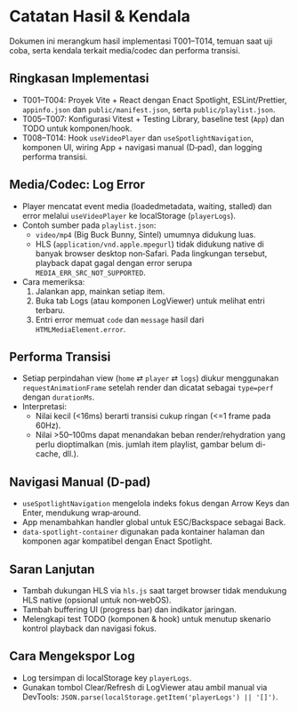 # Catatan Hasil & Kendala

Dokumen ini merangkum hasil implementasi T001–T014, temuan saat uji coba, serta kendala terkait media/codec dan performa transisi.

## Ringkasan Implementasi
- T001–T004: Proyek Vite + React dengan Enact Spotlight, ESLint/Prettier, `appinfo.json` dan `public/manifest.json`, serta `public/playlist.json`.
- T005–T007: Konfigurasi Vitest + Testing Library, baseline test (`App`) dan TODO untuk komponen/hook.
- T008–T014: Hook `useVideoPlayer` dan `useSpotlightNavigation`, komponen UI, wiring App + navigasi manual (D‑pad), dan logging performa transisi.

## Media/Codec: Log Error
- Player mencatat event media (loadedmetadata, waiting, stalled) dan error melalui `useVideoPlayer` ke localStorage (`playerLogs`).
- Contoh sumber pada `playlist.json`:
  - `video/mp4` (Big Buck Bunny, Sintel) umumnya didukung luas.
  - HLS (`application/vnd.apple.mpegurl`) tidak didukung native di banyak browser desktop non‑Safari. Pada lingkungan tersebut, playback dapat gagal dengan error serupa `MEDIA_ERR_SRC_NOT_SUPPORTED`.
- Cara memeriksa:
  1. Jalankan app, mainkan setiap item.
  2. Buka tab Logs (atau komponen LogViewer) untuk melihat entri terbaru.
  3. Entri error memuat `code` dan `message` hasil dari `HTMLMediaElement.error`.

## Performa Transisi
- Setiap perpindahan view (`home` ⇄ `player` ⇄ `logs`) diukur menggunakan `requestAnimationFrame` setelah render dan dicatat sebagai `type=perf` dengan `durationMs`.
- Interpretasi:
  - Nilai kecil (<16ms) berarti transisi cukup ringan (<=1 frame pada 60Hz).
  - Nilai >50–100ms dapat menandakan beban render/rehydration yang perlu dioptimalkan (mis. jumlah item playlist, gambar belum di-cache, dll.).

## Navigasi Manual (D‑pad)
- `useSpotlightNavigation` mengelola indeks fokus dengan Arrow Keys dan Enter, mendukung wrap‑around.
- App menambahkan handler global untuk ESC/Backspace sebagai Back.
- `data-spotlight-container` digunakan pada kontainer halaman dan komponen agar kompatibel dengan Enact Spotlight.

## Saran Lanjutan
- Tambah dukungan HLS via `hls.js` saat target browser tidak mendukung HLS native (opsional untuk non‑webOS).
- Tambah buffering UI (progress bar) dan indikator jaringan.
- Melengkapi test TODO (komponen & hook) untuk menutup skenario kontrol playback dan navigasi fokus.

## Cara Mengekspor Log
- Log tersimpan di localStorage key `playerLogs`.
- Gunakan tombol Clear/Refresh di LogViewer atau ambil manual via DevTools: `JSON.parse(localStorage.getItem('playerLogs') || '[]')`.
